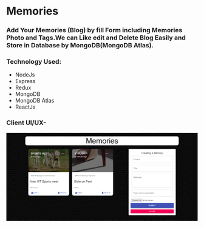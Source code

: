 # Memories
### Add Your Memories (Blog) by fill Form including Memories Photo and Tags.We can Like edit and Delete Blog Easily and Store in Database by MongoDB(MongoDB Atlas).
### Technology Used: 
* NodeJs 
* Express
* Redux
* MongoDB
* MongoDB Atlas
* ReactJs


### Client UI/UX-
![alt text](https://github.com/praveshstark/Memories-client/blob/main/src/image/client.png?raw=true)

